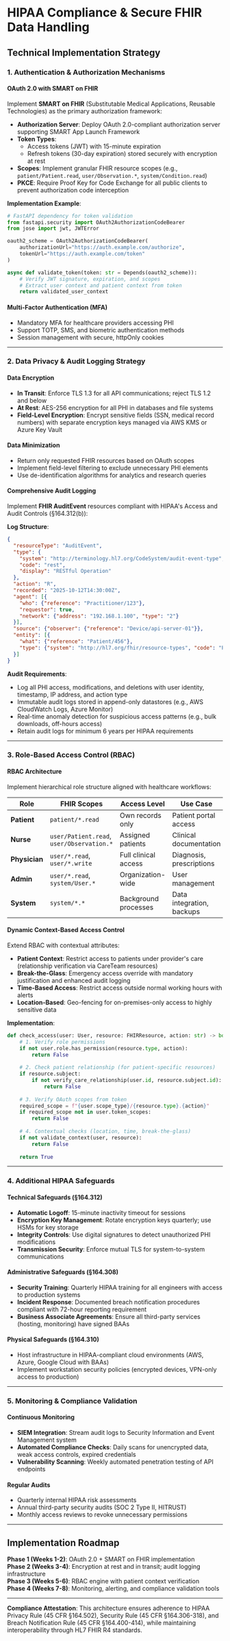 # HIPAA Compliance & Secure FHIR Data Handling

## Technical Implementation Strategy

### 1. Authentication & Authorization Mechanisms

#### OAuth 2.0 with SMART on FHIR
Implement **SMART on FHIR** (Substitutable Medical Applications, Reusable Technologies) as the primary authorization framework:

- **Authorization Server**: Deploy OAuth 2.0-compliant authorization server supporting SMART App Launch Framework
- **Token Types**: 
  - Access tokens (JWT) with 15-minute expiration
  - Refresh tokens (30-day expiration) stored securely with encryption at rest
- **Scopes**: Implement granular FHIR resource scopes (e.g., `patient/Patient.read`, `user/Observation.*`, `system/Condition.read`)
- **PKCE**: Require Proof Key for Code Exchange for all public clients to prevent authorization code interception

**Implementation Example**:
```python
# FastAPI dependency for token validation
from fastapi.security import OAuth2AuthorizationCodeBearer
from jose import jwt, JWTError

oauth2_scheme = OAuth2AuthorizationCodeBearer(
    authorizationUrl="https://auth.example.com/authorize",
    tokenUrl="https://auth.example.com/token"
)

async def validate_token(token: str = Depends(oauth2_scheme)):
    # Verify JWT signature, expiration, and scopes
    # Extract user context and patient context from token
    return validated_user_context
```

#### Multi-Factor Authentication (MFA)
- Mandatory MFA for healthcare providers accessing PHI
- Support TOTP, SMS, and biometric authentication methods
- Session management with secure, httpOnly cookies

---

### 2. Data Privacy & Audit Logging Strategy

#### Data Encryption
- **In Transit**: Enforce TLS 1.3 for all API communications; reject TLS 1.2 and below
- **At Rest**: AES-256 encryption for all PHI in databases and file systems
- **Field-Level Encryption**: Encrypt sensitive fields (SSN, medical record numbers) with separate encryption keys managed via AWS KMS or Azure Key Vault

#### Data Minimization
- Return only requested FHIR resources based on OAuth scopes
- Implement field-level filtering to exclude unnecessary PHI elements
- Use de-identification algorithms for analytics and research queries

#### Comprehensive Audit Logging
Implement **FHIR AuditEvent** resources compliant with HIPAA's Access and Audit Controls (§164.312(b)):

**Log Structure**:
```json
{
  "resourceType": "AuditEvent",
  "type": {
    "system": "http://terminology.hl7.org/CodeSystem/audit-event-type",
    "code": "rest",
    "display": "RESTful Operation"
  },
  "action": "R",
  "recorded": "2025-10-12T14:30:00Z",
  "agent": [{
    "who": {"reference": "Practitioner/123"},
    "requestor": true,
    "network": {"address": "192.168.1.100", "type": "2"}
  }],
  "source": {"observer": {"reference": "Device/api-server-01"}},
  "entity": [{
    "what": {"reference": "Patient/456"},
    "type": {"system": "http://hl7.org/fhir/resource-types", "code": "Patient"}
  }]
}
```

**Audit Requirements**:
- Log all PHI access, modifications, and deletions with user identity, timestamp, IP address, and action type
- Immutable audit logs stored in append-only datastores (e.g., AWS CloudWatch Logs, Azure Monitor)
- Real-time anomaly detection for suspicious access patterns (e.g., bulk downloads, off-hours access)
- Retain audit logs for minimum 6 years per HIPAA requirements

---

### 3. Role-Based Access Control (RBAC)

#### RBAC Architecture
Implement hierarchical role structure aligned with healthcare workflows:

| Role | FHIR Scopes | Access Level | Use Case |
|------|-------------|--------------|----------|
| **Patient** | `patient/*.read` | Own records only | Patient portal access |
| **Nurse** | `user/Patient.read`, `user/Observation.*` | Assigned patients | Clinical documentation |
| **Physician** | `user/*.read`, `user/*.write` | Full clinical access | Diagnosis, prescriptions |
| **Admin** | `user/*.read`, `system/User.*` | Organization-wide | User management |
| **System** | `system/*.*` | Background processes | Data integration, backups |

#### Dynamic Context-Based Access Control
Extend RBAC with contextual attributes:
- **Patient Context**: Restrict access to patients under provider's care (relationship verification via CareTeam resources)
- **Break-the-Glass**: Emergency access override with mandatory justification and enhanced audit logging
- **Time-Based Access**: Restrict access outside normal working hours with alerts
- **Location-Based**: Geo-fencing for on-premises-only access to highly sensitive data

**Implementation**:
```python
def check_access(user: User, resource: FHIRResource, action: str) -> bool:
    # 1. Verify role permissions
    if not user.role.has_permission(resource.type, action):
        return False
    
    # 2. Check patient relationship (for patient-specific resources)
    if resource.subject:
        if not verify_care_relationship(user.id, resource.subject.id):
            return False
    
    # 3. Verify OAuth scopes from token
    required_scope = f"{user.scope_type}/{resource.type}.{action}"
    if required_scope not in user.token_scopes:
        return False
    
    # 4. Contextual checks (location, time, break-the-glass)
    if not validate_context(user, resource):
        return False
    
    return True
```

---

### 4. Additional HIPAA Safeguards

#### Technical Safeguards (§164.312)
- **Automatic Logoff**: 15-minute inactivity timeout for sessions
- **Encryption Key Management**: Rotate encryption keys quarterly; use HSMs for key storage
- **Integrity Controls**: Use digital signatures to detect unauthorized PHI modifications
- **Transmission Security**: Enforce mutual TLS for system-to-system communications

#### Administrative Safeguards (§164.308)
- **Security Training**: Quarterly HIPAA training for all engineers with access to production systems
- **Incident Response**: Documented breach notification procedures compliant with 72-hour reporting requirement
- **Business Associate Agreements**: Ensure all third-party services (hosting, monitoring) have signed BAAs

#### Physical Safeguards (§164.310)
- Host infrastructure in HIPAA-compliant cloud environments (AWS, Azure, Google Cloud with BAAs)
- Implement workstation security policies (encrypted devices, VPN-only access to production)

---

### 5. Monitoring & Compliance Validation

#### Continuous Monitoring
- **SIEM Integration**: Stream audit logs to Security Information and Event Management system
- **Automated Compliance Checks**: Daily scans for unencrypted data, weak access controls, expired credentials
- **Vulnerability Scanning**: Weekly automated penetration testing of API endpoints

#### Regular Audits
- Quarterly internal HIPAA risk assessments
- Annual third-party security audits (SOC 2 Type II, HITRUST)
- Monthly access reviews to revoke unnecessary permissions

---

## Implementation Roadmap

**Phase 1 (Weeks 1-2)**: OAuth 2.0 + SMART on FHIR implementation  
**Phase 2 (Weeks 3-4)**: Encryption at rest and in transit; audit logging infrastructure  
**Phase 3 (Weeks 5-6)**: RBAC engine with patient context verification  
**Phase 4 (Weeks 7-8)**: Monitoring, alerting, and compliance validation tools  

---

**Compliance Attestation**: This architecture ensures adherence to HIPAA Privacy Rule (45 CFR §164.502), Security Rule (45 CFR §164.306-318), and Breach Notification Rule (45 CFR §164.400-414), while maintaining interoperability through HL7 FHIR R4 standards.
